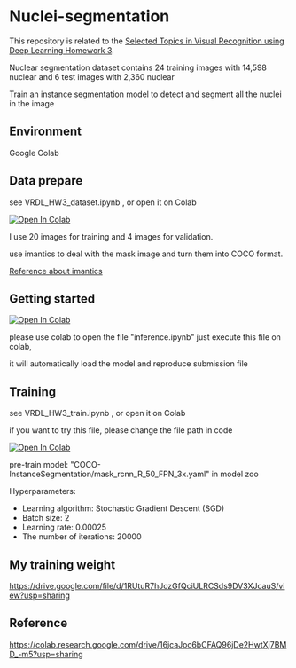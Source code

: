 # Nuclei-segmentation
This repository is related to the [Selected Topics in Visual Recognition using Deep Learning Homework 3](https://docs.google.com/presentation/d/1AO3PtF3oJF1J0VzeowVpUhW50i9CEWHPTcvOYzx5waE/edit#slide=id.gfd55e7c5d5_0_0).

Nuclear segmentation dataset contains 24 training images with 14,598 nuclear and 6 test images with 2,360 nuclear 

Train an instance segmentation model to detect and segment all the nuclei in the image


## Environment
Google Colab

## Data prepare
see VRDL_HW3_dataset.ipynb , or open it on Colab

[![Open In Colab](https://colab.research.google.com/assets/colab-badge.svg)](https://colab.research.google.com/drive/1_lK0E1X9eJyx2qL402g3P3Bd6Dt3fojX?usp=sharing)

I use 20 images for training and 4 images for validation.

use imantics to deal with the mask image and turn them into COCO format.

[Reference about imantics](https://zhuanlan.zhihu.com/p/427096258)

## Getting started
[![Open In Colab](https://colab.research.google.com/assets/colab-badge.svg)](https://colab.research.google.com/drive/1txqjU1ywal8PpNwO_AGO0eo0-6ojGZPM?usp=sharing)

please use colab to open the file "inference.ipynb"
just execute this file on colab,

it will automatically load the model and reproduce submission file



## Training 
see VRDL_HW3_train.ipynb , or open it on Colab

if you want to try this file, please change the file path in code

[![Open In Colab](https://colab.research.google.com/assets/colab-badge.svg)](https://colab.research.google.com/drive/19LVdkdQ0CAGWcPlUaBQC2iKCUBsZrjXs?usp=sharing)

pre-train model: "COCO-InstanceSegmentation/mask_rcnn_R_50_FPN_3x.yaml" in model zoo

Hyperparameters:
* Learning algorithm: Stochastic Gradient Descent (SGD)
* Batch size: 2
* Learning rate: 0.00025
* The number of iterations: 20000 

## My training weight

https://drive.google.com/file/d/1RUtuR7hJozGfQciULRCSds9DV3XJcauS/view?usp=sharing

## Reference

https://colab.research.google.com/drive/16jcaJoc6bCFAQ96jDe2HwtXj7BMD_-m5?usp=sharing


